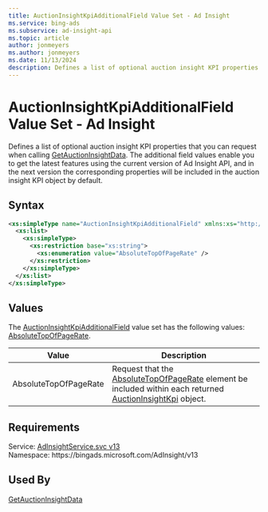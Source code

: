 ```yaml
---
title: AuctionInsightKpiAdditionalField Value Set - Ad Insight
ms.service: bing-ads
ms.subservice: ad-insight-api
ms.topic: article
author: jonmeyers
ms.author: jonmeyers
ms.date: 11/13/2024
description: Defines a list of optional auction insight KPI properties that you can request when calling GetAuctionInsightData.
---
```

# AuctionInsightKpiAdditionalField Value Set - Ad Insight
Defines a list of optional auction insight KPI properties that you can request when calling [GetAuctionInsightData](getauctioninsightdata.md). The additional field values enable you to get the latest features using the current version of Ad Insight API, and in the next version the corresponding properties will be included in the auction insight KPI object by default. 

## Syntax
```xml
<xs:simpleType name="AuctionInsightKpiAdditionalField" xmlns:xs="http://www.w3.org/2001/XMLSchema">
  <xs:list>
    <xs:simpleType>
      <xs:restriction base="xs:string">
        <xs:enumeration value="AbsoluteTopOfPageRate" />
      </xs:restriction>
    </xs:simpleType>
  </xs:list>
</xs:simpleType>
```

## <a name="values"></a>Values

The [AuctionInsightKpiAdditionalField](auctioninsightkpiadditionalfield.md) value set has the following values: [AbsoluteTopOfPageRate](#absolutetopofpagerate).

|Value|Description|
|-----------|---------------|
|<a name="absolutetopofpagerate"></a>AbsoluteTopOfPageRate|Request that the [AbsoluteTopOfPageRate](auctioninsightkpi.md#absolutetopofpagerate) element be included within each returned [AuctionInsightKpi](auctioninsightkpi.md) object.|

## Requirements
Service: [AdInsightService.svc v13](https://adinsight.api.bingads.microsoft.com/Api/Advertiser/AdInsight/v13/AdInsightService.svc)  
Namespace: https\://bingads.microsoft.com/AdInsight/v13  

## Used By
[GetAuctionInsightData](getauctioninsightdata.md)  
